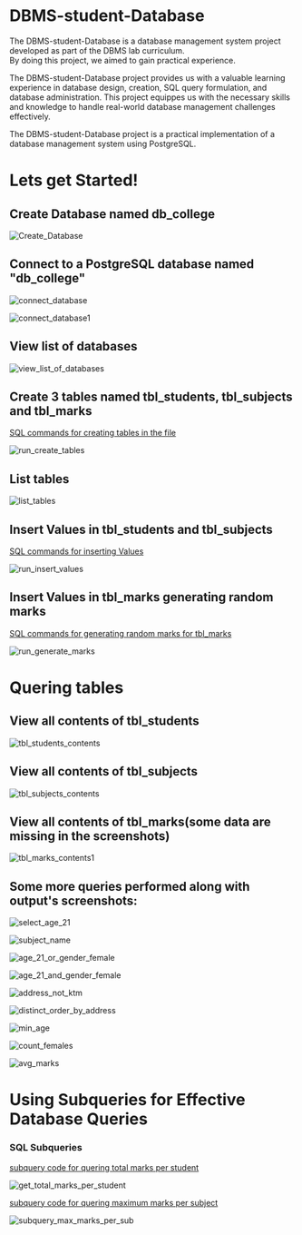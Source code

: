 
# DBMS-student-Database
The DBMS-student-Database is a database management system project developed as part of the DBMS lab curriculum.\
By doing this project, we aimed to gain practical experience.

The DBMS-student-Database project provides us with a valuable learning experience in database design, creation, SQL query formulation, and database administration. This project equippes us with the necessary skills and knowledge to handle real-world database management challenges effectively.

The DBMS-student-Database project is a practical implementation of a database management system using PostgreSQL.
# Lets get Started!
## Create Database named db_college

![Create_Database](https://github.com/aadrkdk/DBMS-student-Database/blob/main/screenshots/create_database.png)

## Connect to a PostgreSQL database named "db_college"

![connect_database](https://github.com/aadrkdk/DBMS-student-Database/blob/main/screenshots/connect_database.png)

![connect_database1](https://github.com/aadrkdk/DBMS-student-Database/blob/main/screenshots/connect_database1.png)

## View list of databases
![view_list_of_databases](https://github.com/aadrkdk/DBMS-student-Database/blob/main/screenshots/view_list_of_databases.png)

## Create 3 tables named tbl_students, tbl_subjects and tbl_marks
[SQL commands for creating tables in the file ](https://github.com/aadrkdk/DBMS-student-Database/blob/main/create_tables)

![run_create_tables](https://github.com/aadrkdk/DBMS-student-Database/blob/main/screenshots/run_create_tables.png)

## List tables
![list_tables](https://github.com/aadrkdk/DBMS-student-Database/blob/main/screenshots/list_tables.png)


## Insert Values in tbl_students and tbl_subjects
[SQL commands for inserting Values](https://github.com/aadrkdk/DBMS-student-Database/blob/main/insert_values)

![run_insert_values](https://github.com/aadrkdk/DBMS-student-Database/blob/main/screenshots/run_insert_values.png)

## Insert Values in tbl_marks generating random marks
[SQL commands for generating random marks for tbl_marks](https://github.com/aadrkdk/DBMS-student-Database/blob/main/generate_marks)

![run_generate_marks](https://github.com/aadrkdk/DBMS-student-Database/blob/main/screenshots/run_generate_marks.png)

# Quering tables
## View all contents of tbl_students
![tbl_students_contents](https://github.com/aadrkdk/DBMS-student-Database/blob/main/screenshots/tbl_students_contents.png)


## View all contents of tbl_subjects
![tbl_subjects_contents](https://github.com/aadrkdk/DBMS-student-Database/blob/main/screenshots/tbl_subjects_contents.png)

## View all contents of tbl_marks(some data are missing in the screenshots)
![tbl_marks_contents1](https://github.com/aadrkdk/DBMS-student-Database/blob/main/screenshots/tbl_marks_contents1.png)

## Some more queries performed along with output's screenshots:
![select_age_21](https://github.com/aadrkdk/DBMS-student-Database/blob/main/screenshots/select_age_21.png)

![subject_name](https://github.com/aadrkdk/DBMS-student-Database/blob/main/screenshots/subject_name.png)

![age_21_or_gender_female](https://github.com/aadrkdk/DBMS-student-Database/blob/main/screenshots/age_21_or_gender_female.png)

![age_21_and_gender_female](https://github.com/aadrkdk/DBMS-student-Database/blob/main/screenshots/age_21_and_gender_female.png)

![address_not_ktm](https://github.com/aadrkdk/DBMS-student-Database/blob/main/screenshots/address_not_ktm.png)

![distinct_order_by_address](https://github.com/aadrkdk/DBMS-student-Database/blob/main/screenshots/distinct_order_by_address.png)

![min_age](https://github.com/aadrkdk/DBMS-student-Database/blob/main/screenshots/min_age.png)

![count_females](https://github.com/aadrkdk/DBMS-student-Database/blob/main/screenshots/count_females.png)

![avg_marks](https://github.com/aadrkdk/DBMS-student-Database/blob/main/screenshots/avg_marks.png)

# Using Subqueries for Effective Database Queries

### SQL Subqueries

[subquery code for quering total marks per student](https://github.com/aadrkdk/DBMS-student-Database/blob/main/get_total_marks_per_student.sql)

![get_total_marks_per_student](https://github.com/aadrkdk/DBMS-student-Database/blob/main/screenshots/get_total_marks_per_student.png)

[subquery code for quering maximum marks per subject](https://github.com/aadrkdk/DBMS-student-Database/blob/main/subquery_max_marks_per_subject.sql)

![subquery_max_marks_per_sub](https://github.com/aadrkdk/DBMS-student-Database/blob/main/screenshots/subquery_max_marks_per_sub.png)


